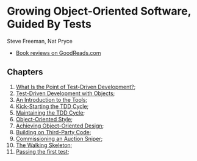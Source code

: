 # Growing Object-Oriented Software, Guided By Tests

Steve Freeman, Nat Pryce

- [Book reviews on GoodReads.com](https://www.goodreads.com/book/show/4268826-growing-object-oriented-software-guided-by-tests)

## Chapters

1. [What Is the Point of Test-Driven Development?](01_point_of_tdd.md);
2. [Test-Driven Development with Objects](02_tdd_with_objects.md);
3. [An Introduction to the Tools](03_introduction_to_the_tools.md);
4. [Kick-Starting the TDD Cycle](04_start_tdd_cycle.md);
5. [Maintaining the TDD Cycle](05_maintaining_tdd_cycle.md);
6. [Object-Oriented Style](06_object_oriented_style.md);
7. [Achieving Object-Oriented Design](07_object_oriented_design.md);
8. [Building on Third-Party Code](08_third_party_code.md);
9. [Commissioning an Auction Sniper](09_auction_sniper_example.md);
10. [The Walking Skeleton](10_walking_skeleton.md);
11. [Passing the first test](11_passing_first_test.md);
